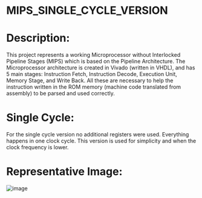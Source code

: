 ﻿# MIPS_SINGLE_CYCLE_VERSION

# Description:
This project represents a working Microprocessor without Interlocked Pipeline Stages (MIPS) which is based on the Pipeline Architecture. 
The Microprocessor architecture is created in Vivado (written in VHDL), and has 5 main stages: Instruction Fetch, Instruction Decode, Execution Unit, Memory Stage, and Write Back. 
All these are necessary to help the instruction written in the ROM memory (machine code translated from assembly) to be parsed and used correctly. 

# Single Cycle:
For the single cycle version no additional registers were used. Everything happens in one clock cycle. This version is used for simplicity and when the clock frequency is lower.

# Representative Image:
![image](https://github.com/user-attachments/assets/9e906b37-4466-4b5a-94cc-a4dfd4be876e)
